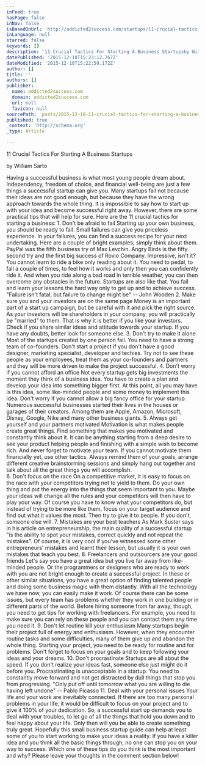 ```yaml
---
inFeed: true
hasPage: false
inNav: false
isBasedOnUrl: 'http://addicted2success.com/startups/11-crucial-tactics-for-starting-a-business/'
inLanguage: null
starred: false
keywords: []
description: '11 Crucial Tactics For Starting A Business Startupsby William Sarto -   Image Credit | theselfemployed 531FacebookTwitterGoogle+LinkedIn Having a successful bus'
datePublished: '2015-12-18T15:23:12.767Z'
dateModified: '2015-12-18T15:22:59.172Z'
author: []
title: ''
authors: []
publisher:
  name: addicted2success.com
  domain: addicted2success.com
  url: null
  favicon: null
sourcePath: _posts/2015-12-18-11-crucial-tactics-for-starting-a-business-startupsby-willia.md
published: true
_context: 'http://schema.org'
_type: Article

---
```

11 Crucial Tactics For Starting A Business Startups

by William Sarto 

Having a successful business is what most young people dream about. Independency, freedom of choice, and financial well-being are just a few things a successful startup can give you. Many startups fail not because their ideas are not good enough, but because they have the wrong approach towards the whole thing. It is impossible to say how to start up with your idea and become successful right away. However, there are some practical tips that will help for sure. Here are the 11 crucial tactics for starting a business:  1\. Don't be afraid to fail Starting up your own business, you should be ready to fail. Small failures can give you priceless experience. In your failures, you can find a success recipe for your next undertaking. Here are a couple of bright examples; simply think about them. PayPal was the fifth business try of Max Levchin. Angry Birds is the fifty second try and the first big success of Rovio Company. Impressive, isn't it? You cannot learn to ride a bike only reading about it. You need to pedal, to fall a couple of times, to feel how it works and only then you can confidently ride it. And when you ride along a bad road in terrible weather, you can then overcome any obstacles in the future. Startups are also like that. You fail and learn your lessons the hard way only to get up and to achieve success.  "Failure isn't fatal, but failure to change might be" -- John Wooden 2\. Make sure you and your investors are on the same page Money is an important part of a start up campaign, but be careful with it and pick the right source. As your investors will be shareholders in your company, you will practically be "married" to them. That is why it is better if you like your investors. Check if you share similar ideas and attitude towards your startup. If you have any doubts, better look for someone else.   3\. Don't try to make it alone Most of the startups created by one person fail. You need to have a strong team of co-founders. Don't start a project if you don't have a good designer, marketing specialist, developer and techies. Try not to see these people as your employees, treat them as your co-founders and partners and they will be more driven to make the project successful.   4\. Don't worry if you cannot afford an office Not every startup gets big investments the moment they think of a business idea. You have to create a plan and develop your idea into something bigger first. At this point, all you may have is this idea, some like-minded people and some money to implement this idea. Don't worry if you cannot allow a big fancy office for your startup. Numerous successful businesses started their lives in the houses or garages of their creators. Among them are Apple, Amazon, Microsoft, Disney, Google, Nike and many other business giants.   5\. Always get yourself and your partners motivated Motivation is what makes people create great things. Find something that makes you motivated and constantly think about it. It can be anything starting from a deep desire to see your product helping people and finishing with a simple wish to become rich. And never forget to motivate your team. If you cannot motivate them financially yet, use other tactics. Always remind them of your goals, arrange different creative brainstorming sessions and simply hang out together and talk about all the great things you will accomplish.     
6\. Don't focus on the race On a competitive market, it is easy to focus on the race with your competitors trying not to yield to them. Do your own thing and put the energy into the things that seem important to you. Maybe your ideas will change all the rules and your competitors will then have to play your way. Of course you have to know what your competitors do, but instead of trying to be more like them, focus on your target audience and find out what it values the most. Then try to give it to people. If you don't, someone else will.   7\. Mistakes are your best teachers As Mark Suster says in his article on entrepreneurship, the main quality of a successful startup "is the ability to spot your mistakes, correct quickly and not repeat the mistakes". Of course, it is very cool if you've witnessed some other entrepreneurs' mistakes and learnt their lesson, but usually it is your own mistakes that teach you best.   8\. Freelancers and outsourcers are your good friends Let's say you have a great idea but you live far away from like-minded people. Or the programmers or designers who are ready to work with you are not bright enough to create a successful project. In these or other similar situations, you have a great option of finding talented people and doing some business magic with them distantly. With all the technology we have now, you can easily make it work. Of course there can be some issues, but every team has problems whether they work in one building or in different parts of the world. Before hiring someone from far away, though, you need to get tips for working with freelancers. For example, you need to make sure you can rely on these people and you can contact them any time you need it.   9\. Don't let routine kill your enthusiasm Many startups begin their project full of energy and enthusiasm. However, when they encounter routine tasks and some difficulties, many of them give up and abandon the whole thing. Starting your project, you need to be ready for routine and for problems. Don't forget to focus on your goals and to keep following your ideas and your dreams.   10\. Don't procrastinate Startups are all about the speed. If you don't realize your ideas fast, someone else just might do it before you. Procrastinating is unacceptable in a startup. You need to constantly move forward and not get distracted by dull things that stop you from progressing. "Only put off until tomorrow what you are willing to die having left undone" -- Pablo Picasso  11\. Deal with your personal issues Your life and your work are inevitably connected. If there are too many personal problems in your life, it would be difficult to focus on your project and to give it 100% of your dedication. So, a successful start up demands you to deal with your troubles, to let go of all the things that hold you down and to feel happy about your life. Only then will you be able to create something truly great. Hopefully this small business startup guide can help at least some of you to start working to make your ideas a reality. If you have a killer idea and you think all the basic things through, no one can stop you on your way to success. Which one of these tips do you think is the most important and why? Please leave your thoughts in the comment section below!